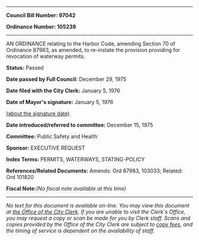 

********

**Council Bill Number: 97042**
   
**Ordinance Number: 105239**
********

 AN ORDINANCE relating to the Harbor Code, amending Section 70 of Ordinance 87983, as amended, to re-instate the provision providing for revocation of waterway permits.

**Status:** Passed
   
**Date passed by Full Council:** December 29, 1975
   
**Date filed with the City Clerk:** January 5, 1976
   
**Date of Mayor's signature:** January 5, 1976
   
[(about the signature date)](/~public/approvaldate.htm)
   
   
   
**Date introduced/referred to committee:** December 15, 1975
   
**Committee:** Public Safety and Health
   
**Sponsor:** EXECUTIVE REQUEST
   
   
**Index Terms:** PERMITS, WATERWAYS, STATING-POLICY

**References/Related Documents:** Amends: Ord 87983, 103033; Related: Ord 101820

**Fiscal Note:**_(No fiscal note available at this time)_
********

_No text for this document is available on-line. You may view this document at [the Office of the City Clerk](http://www.seattle.gov/leg/clerk/contactUs.htm). If you are unable to visit the Clerk's Office, you may request a copy or scan be made for you by Clerk staff. Scans and copies provided by the Office of the City Clerk are subject to [copy fees](http://clerk.seattle.gov/~public/clerkfees.htm), and the timing of service is dependent on the availability of staff._

